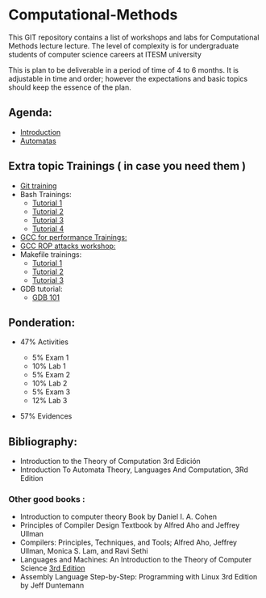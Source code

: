 # Computational-Methods



This GIT repository contains a list of workshops and labs for Computational Methods lecture
lecture. The level of complexity is for undergraduate students of computer
science careers at ITESM university

This is plan to be deliverable in a period of time of 4 to 6 months. It is
adjustable in time and order; however the expectations and basic topics should
keep the essence of the plan.

## Agenda:

* [Introduction](https://drive.google.com/file/d/1kDH3y-FKhiVncsrYUxzL6bLVbrkT7aVr/view?usp=share_link)
* [Automatas](https://docs.google.com/presentation/d/1vOyRxuhJGbhoa0HnPSMiPa6VI7DVR_JW/edit?usp=share_link&ouid=102798387258237811400&rtpof=true&sd=true)


## Extra topic Trainings ( in case you need them )
  * [Git training](https://drive.google.com/file/d/0B7iKrGdVkDhINERiQnppOU5IVVk/view?usp=sharing)
  * Bash Trainings:
    * [Tutorial 1](https://drive.google.com/file/d/0B7iKrGdVkDhILU9QRWllWmNKM2M/view?usp=sharing)
    * [Tutorial 2](https://drive.google.com/file/d/0B7iKrGdVkDhIWGVhVzhtTlZjWGc/view?usp=sharing)
    * [Tutorial 3](https://drive.google.com/file/d/0B7iKrGdVkDhIRkVPSlNPdkdSS2c/view?usp=sharing)
    * [Tutorial 4](https://drive.google.com/file/d/0B7iKrGdVkDhIbkdKYWI1R19oMzQ/view?usp=sharing)
  * [GCC for performance Trainings:](https://drive.google.com/open?id=0B7iKrGdVkDhIUzZTVTduczJrQTg)
  * [GCC ROP attacks workshop:](https://github.com/VictorRodriguez/operating-systems-lecture/tree/master/labs/gcc/security)
  * Makefile trainings:
    * [Tutorial 1](https://www.tutorialspoint.com/makefile/index.html)
    * [Tutorial 2](https://www.coursera.org/lecture/introduction-embedded-systems/6-make-18etg)
    * [Tutorial 3](https://github.com/lifeissweetgood/makefile-tutorial)
  * GDB tutorial:
    * [GDB 101](https://docs.google.com/presentation/d/1aaExMhw1xqWeX8uiUNKiuDD1ZWlIcm5v3wWCn1rlc-w/edit?usp=sharing)

## Ponderation:

 * 47% Activities
   * 5%     Exam 1
   * 10%    Lab 1
   * 5%     Exam 2
   * 10%    Lab 2
   * 5%     Exam 3
   * 12%    Lab 3
   
 * 57%  Evidences
  

## Bibliography:

* Introduction to the Theory of Computation 3rd Edición 
* Introduction To Automata Theory, Languages And Computation, 3Rd Edition


### Other good books :

* Introduction to computer theory Book by Daniel I. A. Cohen
* Principles of Compiler Design Textbook by Alfred Aho and Jeffrey Ullman
* Compilers: Principles, Techniques, and Tools; Alfred Aho, Jeffrey Ullman, Monica S. Lam, and Ravi Sethi
* Languages and Machines: An Introduction to the Theory of Computer Science [3rd Edition](https://www.amazon.com/Languages-Machines-Introduction-Computer-Science/dp/0321322215)
* Assembly Language Step-by-Step: Programming with Linux 3rd Edition by Jeff Duntemann
